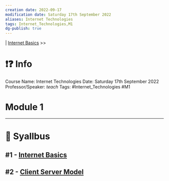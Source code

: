 ```yaml
---
creation date: 2022-09-17
modification date: Saturday 17th September 2022
aliases: Internet Technologies
tags: Internet_Technologies,M1
dg-publish: true
---
```

 | [Internet Basics](Sem_3/IT/Notes/Module_1/Internet%20Basics.md#Internet-Basics) >>

# ❗❓ Info
Course Name: Internet Technologies
Date: Saturday 17th September 2022
Professor/Speaker: *teach*
Tags: #Internet_Technologies #M1

# Module 1
---
# 📕 Syallbus

##  #1 - [Internet Basics](Sem_3/IT/Notes/Module_1/Internet%20Basics.md)

## #2 - [Client Server Model](Sem_3/IT/Notes/Module_1/Client%20Server%20Model.md)